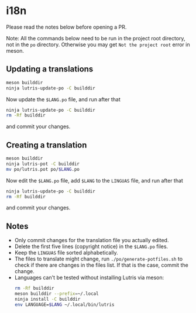 # i18n

Please read the notes below before opening a PR.

Note: All the commands below need to be run in the project root directory, not in the `po` directory. Otherwise you may get `Not the project root` error in meson.

## Updating a translations

```bash
meson builddir
ninja lutris-update-po -C builddir
```
Now update the `$LANG.po` file, and run after that
```bash
ninja lutris-update-po -C builddir
rm -Rf builddir
```
and commit your changes.

## Creating a translation

```bash
meson builddir
ninja lutris-pot -C builddir
mv po/lutris.pot po/$LANG.po
```
Now edit the `$LANG.po` file, add `$LANG` to the `LINGUAS` file, and run after that
```bash
ninja lutris-update-po -C builddir
rm -Rf builddir
```
and commit your changes.

## Notes

- Only commit changes for the translation file you actually edited.
- Delete the first five lines (copyright notice) in the `$LANG.po` files.
- Keep the `LINGUAS` file sorted alphabetically.
- The files to translate might change, run `./po/generate-potfiles.sh` to check if there are changes in the files list. If that is the case, commit the change.
- Languages can't be tested without installing Lutris via meson:
  ```bash
  rm -Rf builddir
  meson builddir --prefix=~/.local
  ninja install -C builddir
  env LANGUAGE=$LANG ~/.local/bin/lutris
  ```
